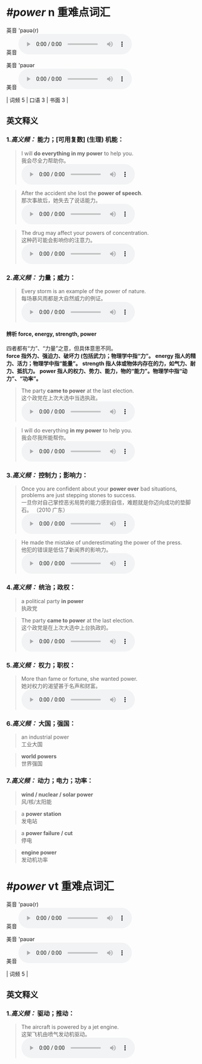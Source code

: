 # ***\#power*** n  重难点词汇
英音 'paʊə(r)  
英音
<audio src="./media/power-B.aac" controls="controls"></audio>

美音 'paʊər  
美音
<audio src="./media/power.aac" controls="controls"></audio>



| 词频 5 | 口语 3 | 书面 3 |  

英文释义
---
### 1.*高义频：* **能力；[可用复数] (生理) 机能：**  

 > I will **do everything in my power** to help you.  
 > 我会尽全力帮助你。    
<audio src="./media/power-1.aac" controls="controls"></audio>

 > After the accident she lost the **power of speech**.   
 > 那次事故后，她失去了说话能力。    
<audio src="./media/power-2.aac" controls="controls"></audio>

 > The drug may affect your powers of concentration.  
 > 这种药可能会影响你的注意力。    
<audio src="./media/power-3.aac" controls="controls"></audio>

### 2.*高义频：* **力量；威力：**  

 > Every storm is an example of the power of nature.   
 > 每场暴风雨都是大自然威力的例证。    
<audio src="./media/power-4.aac" controls="controls"></audio>

#### 辨析 force, energy, strength, power
四者都有“力”、“力量”之意，但具体意思不同。  
**force 指外力、强迫力、破坏力 (包括武力)；物理学中指“力”。** 
**energy 指人的精力、活力；物理学中指“能量”。** 
**strength 指人体或物体内存在的力，如气力、耐力、抵抗力。** 
**power 指人的权力、势力、能力，物的“能力”。物理学中指“动力”、“功率”。** 
 > The party **came to power** at the last election.  
 > 这个政党在上次大选中当选执政。    
<audio src="./media/The party came to317补录_AAC.aac" controls="controls"></audio>

 > I will do everything **in my power** to help you.  
 > 我会尽我所能帮你。    
<audio src="./media/I will do everything in my _AAC.aac" controls="controls"></audio>


### 3.*高义频：* **控制力；影响力：**  

 > Once you are confident about your **power over** bad situations, problems are just stepping stones to success.  
 > 一旦你对自己掌控恶劣局势的能力感到自信，难题就是你迈向成功的垫脚石。  （2010 广东）  
<audio src="./media/power-5.aac" controls="controls"></audio>

 > He made the mistake of underestimating the power of the press.   
 > 他犯的错误是低估了新闻界的影响力。    
<audio src="./media/power-6.aac" controls="controls"></audio>

### 4.*高义频：* **统治；政权：**  

 > a political party **in power**   
 > 执政党    

 > The party **came to power** at the last election.   
 > 这个政党是在上次大选中上台执政的。    
<audio src="./media/power-7.aac" controls="controls"></audio>

### 5.*高义频：* **权力；职权：**  

 > More than fame or fortune, she wanted power.   
 > 她对权力的渴望甚于名声和财富。    
<audio src="./media/power-8.aac" controls="controls"></audio>

### 6.*高义频：* **大国；强国：**  

 > an industrial power   
 > 工业大国    

 > **world powers**   
 > 世界强国    

### 7.*高义频：* **动力；电力；功率：**  

 > **wind / nuclear / solar power**  
 > 风/核/太阳能    

 > a **power station**  
 > 发电站    

 > a **power failure / cut**  
 > 停电    

 > **engine power**  
 > 发动机功率    


# ***\#power*** vt  重难点词汇
英音 'paʊə(r)  
英音
<audio src="./media/power-B.aac" controls="controls"></audio>

美音 'paʊər  
美音
<audio src="./media/power.aac" controls="controls"></audio>



| 词频 5 |  

英文释义
---
### 1.*高义频：* **驱动；推动：**  

 > The aircraft is powered by a jet engine.   
 > 这架飞机由喷气发动机驱动。    
<audio src="./media/power-9.aac" controls="controls"></audio>


